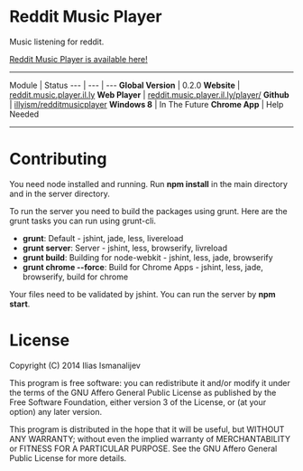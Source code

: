 
# Reddit Music Player

Music listening for reddit.

[Reddit Music Player is available here!](http://reddit.music.player.il.ly/)

---

Module | Status
--- | --- | ---
**Global Version** | 0.2.0
**Website** |  [reddit.music.player.il.ly](http://reddit.music.player.il.ly)
**Web Player** |  [reddit.music.player.il.ly/player/](http://reddit.music.player.il.ly/player/)
**Github** | [illyism/redditmusicplayer](https://github.com/illyism/redditmusicplayer)
**Windows 8** | In The Future
**Chrome App** | Help Needed

---

# Contributing

You need node installed and running.
Run **npm install** in the main directory and in the server directory.

To run the server you need to build the packages using grunt.
Here are the grunt tasks you can run using grunt-cli.

* **grunt**: Default - jshint, jade, less, livereload
* **grunt server**: Server - jshint, less, browserify, livreload
* **grunt build**: Building for node-webkit - jshint, less, jade, browserify
* **grunt chrome --force**: Build for Chrome Apps - jshint, less, jade, browserify, build for chrome

Your files need to be validated by jshint.
You can run the server by **npm start**.

# License

Copyright (C) 2014 Ilias Ismanalijev

This program is free software: you can redistribute it and/or modify
it under the terms of the GNU Affero General Public License as
published by the Free Software Foundation, either version 3 of the
License, or (at your option) any later version.

This program is distributed in the hope that it will be useful,
but WITHOUT ANY WARRANTY; without even the implied warranty of
MERCHANTABILITY or FITNESS FOR A PARTICULAR PURPOSE.  See the
GNU Affero General Public License for more details.